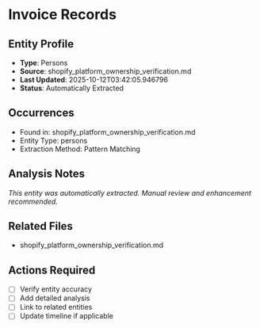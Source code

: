 # Invoice Records

## Entity Profile
- **Type**: Persons
- **Source**: shopify_platform_ownership_verification.md
- **Last Updated**: 2025-10-12T03:42:05.946796
- **Status**: Automatically Extracted

## Occurrences
- Found in: shopify_platform_ownership_verification.md
- Entity Type: persons
- Extraction Method: Pattern Matching

## Analysis Notes
*This entity was automatically extracted. Manual review and enhancement recommended.*

## Related Files
- shopify_platform_ownership_verification.md

## Actions Required
- [ ] Verify entity accuracy
- [ ] Add detailed analysis
- [ ] Link to related entities
- [ ] Update timeline if applicable
